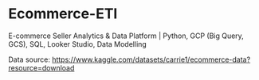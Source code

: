 # Ecommerce-ETl
E-commerce Seller Analytics &amp; Data Platform | Python, GCP (Big Query, GCS), SQL, Looker Studio, Data Modelling

Data source: https://www.kaggle.com/datasets/carrie1/ecommerce-data?resource=download
